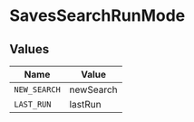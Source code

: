 # SavesSearchRunMode


## Values

| Name         | Value        |
| ------------ | ------------ |
| `NEW_SEARCH` | newSearch    |
| `LAST_RUN`   | lastRun      |